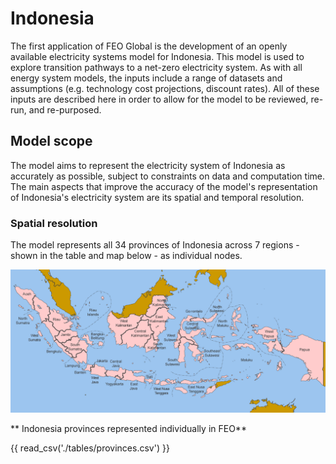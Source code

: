 # Indonesia

The first application of FEO Global is the development of an openly available 
electricity systems model for Indonesia. This model is used to explore 
transition pathways to a net-zero electricity system. As with all energy system 
models, the inputs include a range of datasets and assumptions (e.g. technology 
cost projections, discount rates). All of these inputs are described here in 
order to allow for the model to be reviewed, re-run, and re-purposed.

## Model scope

The model aims to represent the electricity system of Indonesia as accurately as
possible, subject to constraints on data and computation time. The main aspects 
that improve the accuracy of the model's representation of Indonesia's 
electricity system are its spatial and temporal resolution.

### Spatial resolution

The model represents all 34 provinces of Indonesia across 7 regions - shown in 
the table and map below - as individual nodes. 

![IDN_provinces](./figures/Indonesia_provinces_english.png "Indonesia provinces")

** Indonesia provinces represented individually in FEO**

{{ read_csv('./tables/provinces.csv') }}